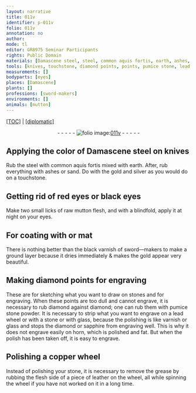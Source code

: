 ```yaml
---
layout: narrative
title: 011v
identifier: p-011v
folio: 011v
annotation: no
author:
mode: tl
editor: GR8975 Seminar Participants
rights: Public Domain
materials: [Damascene steel, steel, common aquis fortis, earth, ashes, sand, gold, silver, raw mutton flesh, or mat, diamond, stones, pumice stone powder, lead, stone, glass, sapphire, horn, copper, leather]
tools: [knives, touchstone, diamond points, points, pumice stone, lead wheel, stone, glass, copper wheel, wheel]
measurements: []
bodyparts: [eyes]
places: [Damascene]
plants: []
professions: [sword-makers]
environments: []
animals: [mutton]
---
```


<p><a href="{{ site.baseurl }}/translation/">[TOC]</a> | <a href="{{ site.baseurl }}/texts/p-011v_tc/">[diplomatic]</a></p><div class="folio" align="center">- - - - - <a href="http://gallica.bnf.fr/ark:/12148/btv1b10500001g/f28.image" target="_blank"><img src="https://cu-mkp.github.io/2017-workshop-edition/assets/photo-icon.png" alt="folio image: " style="display:inline-block; margin-bottom:-3px;"/>011v</a> - - - - - </div>  
  

## Applying the color of <span class="m"><span class="pl">Damascene</span> steel</span> on <span class="tl">knives</span>

 
Rub the <span class="m">steel</span> with <span class="m">common aquis fortis</span> mixed with <span class="m">earth</span>. After, rub everything with <span class="m">ashes</span> or <span class="m">sand</span>. Do with the <span class="m">gold</span> and <span class="m">silver</span> as you would do on a <span class="tl">touchstone</span>.

 
  

## Getting rid of red <span class="bp">eyes</span> or black <span class="bp">eyes</span>

 
Make two small licks of <span class="m">raw <span class="al">mutton</span> flesh</span>, and with a blindfold, apply it at night on your <span class="bp">eyes</span>.

 
  

## For coating with <span class="m">or mat</span>

 
There is nothing better than the black varnish of <span class="pro">sword—makers</span> to make a ground layer because it dries immediately & makes the <span class="m">gold</span> appear very beautiful.
 
 
  

## Making <span class="tl"><span class="m">diamond</span> points</span> for engraving

 
These are for sketching what you want to draw on <span class="m">stones</span> and for engraving. When these <span class="tl">points</span> are too dull and cannot engrave, it is necessary to rub <span class="m">diamond</span> against <span class="m">diamond</span>; one can rub them with <span class="m"><span class="tl">pumice stone</span> powder</span>. It is necessary to strip what you want to engrave on a <span class="tl"><span class="m">lead</span> wheel</span> or with a <span class="m"><span class="tl">stone</span></span> or with <span class="m"><span class="tl">glass</span></span>, because the polishing is like varnish or <span class="m">glass</span> and stops the <span class="m">diamond</span> or <span class="m">sapphire</span> from engraving well. This is why it does not engrave easily on <span class="m">horn</span>, which is polished and fat. But when the polish has been taken off, it is easy to engrave.

 
  

## Polishing a <span class="tl"><span class="m">copper</span> wheel</span>

 
Instead of polishing your <span class="m">stone</span>, it is necessary to remove the grease by rubbing the flesh side of a piece of <span class="m">leather</span> <span class="sup">on the <span class="tl">wheel</span></span>, all while spinning the <span class="tl">wheel</span> if you have not worked on it in a long time.

